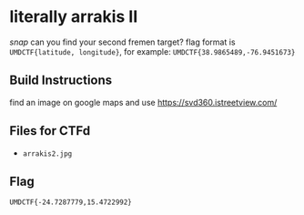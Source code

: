 # literally arrakis II

*snap* can you find your second fremen target? flag format is `UMDCTF{latitude, longitude}`, for example: `UMDCTF{38.9865489,-76.9451673}`

## Build Instructions

find an image on google maps and use https://svd360.istreetview.com/

## Files for CTFd

- `arrakis2.jpg`

## Flag

`UMDCTF{-24.7287779,15.4722992}`
